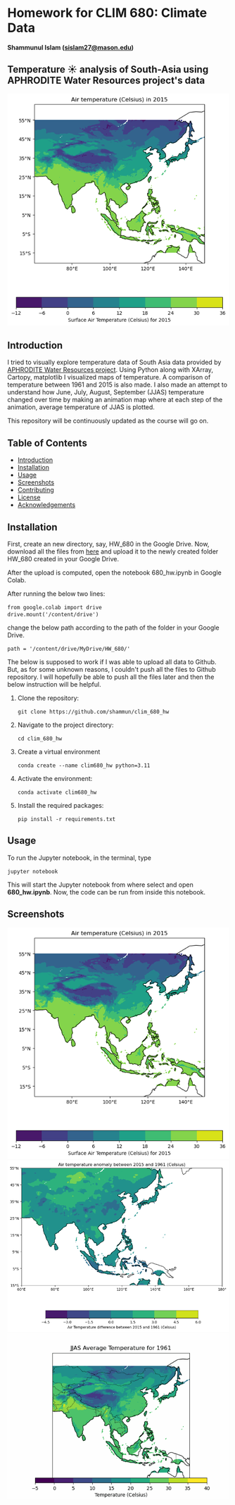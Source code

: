# Homework for CLIM 680: Climate Data
**Shammunul Islam (sislam27@mason.edu)**

## Temperature ☀️ analysis of South-Asia using APHRODITE Water Resources project's data

![Air temperature in 2015](1.png)

## Introduction

I tried to visually explore temperature data of South Asia data provided by [APHRODITE Water Resources project](https://www.chikyu.ac.jp/precip/english/downloads.html?fbclid=IwAR1P-1G9nxc8SQV0WfF2cA7mnGvRjI5RDB3RfEhpNuGBh2-im35TPNzDVAM). Using Python along with XArray, Cartopy, matplotlib I visualized maps of temperature. A comparison of temperature between 1961 and 2015 is also made. I also made an attempt to understand how June, July, August, September (JJAS) temperature changed over time by making an animation map where at each step of the animation, average temperature of JJAS is plotted.

This repository will be continuously updated as the course will go on.

## Table of Contents

- [Introduction](#introduction)
- [Installation](#installation)
- [Usage](#usage)
- [Screenshots](#screenshots)
- [Contributing](#contributing)
- [License](#license)
- [Acknowledgements](#acknowledgements)

## Installation

First, create an new directory, say, HW_680 in the Google Drive. Now, download all the files from [here](https://drive.google.com/drive/folders/1EukZxXlbvCAKh_HapVIGaFWNbEYb4xP8?usp=sharing) and upload it to the newly created folder HW_680 created in your Google Drive. 

After the upload is computed, open the notebook 680_hw.ipynb in Google Colab.

After running the below two lines:

```
from google.colab import drive
drive.mount('/content/drive')
```

change the below path according to the path of the folder in your Google Drive.

```
path = '/content/drive/MyDrive/HW_680/'
```

The below is supposed to work if I was able to upload all data to Github. But, as for some unknown reasons, I couldn't push all the files to Github repository. I will hopefully be able to push all the files later and then the below instruction will be helpful.

1. Clone the repository:

   ```
   git clone https://github.com/shammun/clim_680_hw
   ```

2. Navigate to the project directory:

   ```
   cd clim_680_hw
   ```

3. Create a virtual environment

   ```
   conda create --name clim680_hw python=3.11
   ```

4. Activate the environment:

   ```
   conda activate clim680_hw
   ```


3. Install the required packages:

   ```
   pip install -r requirements.txt
   ```

## Usage

To run the Jupyter notebook, in the terminal, type

```
jupyter notebook
```

This will start the Jupyter notebook from where select and open **680_hw.ipynb**. Now, the code can be run from inside this notebook.

## Screenshots

![Screenshot1](1.png)
![Screenshot2](2.png)
![JJAS Animation](animation.gif)

